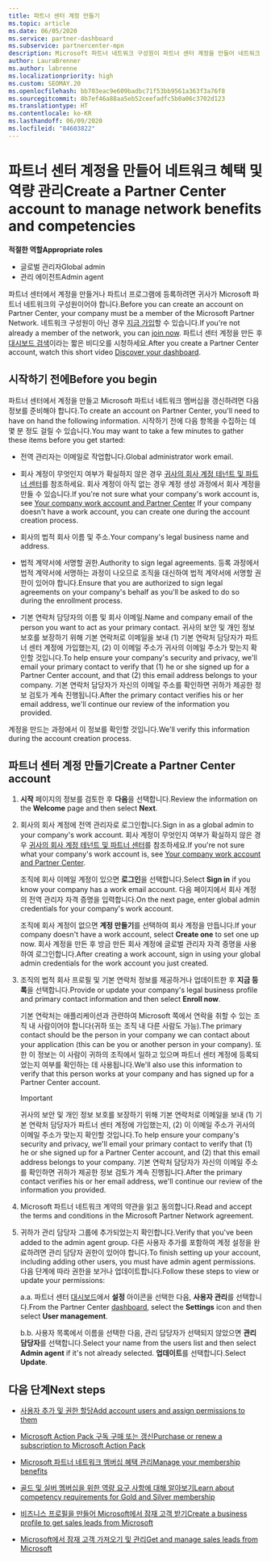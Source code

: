 ```yaml
---
title: 파트너 센터 계정 만들기
ms.topic: article
ms.date: 06/05/2020
ms.service: partner-dashboard
ms.subservice: partnercenter-mpn
description: Microsoft 파트너 네트워크 구성원이 파트너 센터 계정을 만들어 네트워크 혜택 및 역량을 관리하는 방법에 대해 알아봅니다.
author: LauraBrenner
ms.author: labrenne
ms.localizationpriority: high
ms.custom: SEOMAY.20
ms.openlocfilehash: bb703eac9e609badbc71f53bb9561a363f3a76f8
ms.sourcegitcommit: 8b7ef46a88aa5eb52ceefadfc5b0a06c3702d123
ms.translationtype: HT
ms.contentlocale: ko-KR
ms.lasthandoff: 06/09/2020
ms.locfileid: "84603822"
---
```

# <a name="create-a-partner-center-account-to-manage-network-benefits-and-competencies"></a><span data-ttu-id="7be0b-103">파트너 센터 계정을 만들어 네트워크 혜택 및 역량 관리</span><span class="sxs-lookup"><span data-stu-id="7be0b-103">Create a Partner Center account to manage network benefits and competencies</span></span>

<span data-ttu-id="7be0b-104">**적절한 역할**</span><span class="sxs-lookup"><span data-stu-id="7be0b-104">**Appropriate roles**</span></span>

- <span data-ttu-id="7be0b-105">글로벌 관리자</span><span class="sxs-lookup"><span data-stu-id="7be0b-105">Global admin</span></span>
- <span data-ttu-id="7be0b-106">관리 에이전트</span><span class="sxs-lookup"><span data-stu-id="7be0b-106">Admin agent</span></span>

<span data-ttu-id="7be0b-107">파트너 센터에서 계정을 만들거나 파트너 프로그램에 등록하려면 귀사가 Microsoft 파트너 네트워크의 구성원이어야 합니다.</span><span class="sxs-lookup"><span data-stu-id="7be0b-107">Before you can create an account on Partner Center, your company must be a member of the Microsoft Partner Network.</span></span> <span data-ttu-id="7be0b-108">네트워크 구성원이 아닌 경우 [지금 가입](https://partner.microsoft.com/commercial#)할 수 있습니다.</span><span class="sxs-lookup"><span data-stu-id="7be0b-108">If you're not already a member of the network, you can [join now](https://partner.microsoft.com/commercial#).</span></span> <span data-ttu-id="7be0b-109">파트너 센터 계정을 만든 후 [대시보드 검색](https://vimeo.com/290338211)이라는 짧은 비디오를 시청하세요.</span><span class="sxs-lookup"><span data-stu-id="7be0b-109">After you create a Partner Center account, watch this short video [Discover your dashboard](https://vimeo.com/290338211).</span></span>

## <a name="before-you-begin"></a><span data-ttu-id="7be0b-110">시작하기 전에</span><span class="sxs-lookup"><span data-stu-id="7be0b-110">Before you begin</span></span>

<span data-ttu-id="7be0b-111">파트너 센터에서 계정을 만들고 Microsoft 파트너 네트워크 멤버십을 갱신하려면 다음 정보를 준비해야 합니다.</span><span class="sxs-lookup"><span data-stu-id="7be0b-111">To create an account on Partner Center, you'll need to have on hand the following information.</span></span> <span data-ttu-id="7be0b-112">시작하기 전에 다음 항목을 수집하는 데 몇 분 정도 걸릴 수 있습니다.</span><span class="sxs-lookup"><span data-stu-id="7be0b-112">You may want to take a few minutes to gather these items before you get started:</span></span>

-   <span data-ttu-id="7be0b-113">전역 관리자는 이메일로 작업합니다.</span><span class="sxs-lookup"><span data-stu-id="7be0b-113">Global administrator work email.</span></span>

-   <span data-ttu-id="7be0b-114">회사 계정이 무엇인지 여부가 확실하지 않은 경우 [귀사의 회사 계정 테넌트 및 파트너 센터](azure-active-directory-tenants-and-partner-center.md)를 참조하세요. 회사 계정이 아직 없는 경우 계정 생성 과정에서 회사 계정을 만들 수 있습니다.</span><span class="sxs-lookup"><span data-stu-id="7be0b-114">If you're not sure what your company's work account is, see [Your company work account and Partner Center](azure-active-directory-tenants-and-partner-center.md) If your company doesn't have a work account, you can create one during the account creation process.</span></span> 

-   <span data-ttu-id="7be0b-115">회사의 법적 회사 이름 및 주소.</span><span class="sxs-lookup"><span data-stu-id="7be0b-115">Your company's legal business name and address.</span></span>  

-   <span data-ttu-id="7be0b-116">법적 계약서에 서명할 권한.</span><span class="sxs-lookup"><span data-stu-id="7be0b-116">Authority to sign legal agreements.</span></span> <span data-ttu-id="7be0b-117">등록 과정에서 법적 계약서에 서명하는 과정이 나오므로 조직을 대신하여 법적 계약서에 서명할 권한이 있어야 합니다.</span><span class="sxs-lookup"><span data-stu-id="7be0b-117">Ensure that you are authorized to sign legal agreements on your company's behalf as you'll be asked to do so during the enrollment process.</span></span>

-   <span data-ttu-id="7be0b-118">기본 연락처 담당자의 이름 및 회사 이메일.</span><span class="sxs-lookup"><span data-stu-id="7be0b-118">Name and company email of the person you want to act as your primary contact.</span></span> <span data-ttu-id="7be0b-119">귀사의 보안 및 개인 정보 보호를 보장하기 위해 기본 연락처로 이메일을 보내 (1) 기본 연락처 담당자가 파트너 센터 계정에 가입했는지, (2) 이 이메일 주소가 귀사의 이메일 주소가 맞는지 확인할 것입니다.</span><span class="sxs-lookup"><span data-stu-id="7be0b-119">To help ensure your company's security and privacy, we'll email your primary contact to verify that (1) he or she signed up for a Partner Center account, and that (2) this email address belongs to your company.</span></span> <span data-ttu-id="7be0b-120">기본 연락처 담당자가 자신의 이메일 주소를 확인하면 귀하가 제공한 정보 검토가 계속 진행됩니다.</span><span class="sxs-lookup"><span data-stu-id="7be0b-120">After the primary contact verifies his or her email address, we'll continue our review of the information you provided.</span></span>

<span data-ttu-id="7be0b-121">계정을 만드는 과정에서 이 정보를 확인할 것입니다.</span><span class="sxs-lookup"><span data-stu-id="7be0b-121">We'll verify this information during the account creation process.</span></span> 
 
## <a name="create-a-partner-center-account"></a><span data-ttu-id="7be0b-122">파트너 센터 계정 만들기</span><span class="sxs-lookup"><span data-stu-id="7be0b-122">Create a Partner Center account</span></span>

1.  <span data-ttu-id="7be0b-123">**시작** 페이지의 정보를 검토한 후 **다음**을 선택합니다.</span><span class="sxs-lookup"><span data-stu-id="7be0b-123">Review the information on the **Welcome** page and then select **Next**.</span></span>

2.  <span data-ttu-id="7be0b-124">회사의 회사 계정에 전역 관리자로 로그인합니다.</span><span class="sxs-lookup"><span data-stu-id="7be0b-124">Sign in as a global admin to your company's work account.</span></span> <span data-ttu-id="7be0b-125">회사 계정이 무엇인지 여부가 확실하지 않은 경우 [귀사의 회사 계정 테넌트 및 파트너 센터](azure-active-directory-tenants-and-partner-center.md)를 참조하세요.</span><span class="sxs-lookup"><span data-stu-id="7be0b-125">If you're not sure what your company's work account   is, see [Your company work account and Partner Center](azure-active-directory-tenants-and-partner-center.md).</span></span>

    <span data-ttu-id="7be0b-126">조직에 회사 이메일 계정이 있으면 **로그인**을 선택합니다.</span><span class="sxs-lookup"><span data-stu-id="7be0b-126">Select **Sign in** if you know your company has a work email account.</span></span> <span data-ttu-id="7be0b-127">다음 페이지에서 회사 계정의 전역 관리자 자격 증명을 입력합니다.</span><span class="sxs-lookup"><span data-stu-id="7be0b-127">On the next page, enter global admin credentials for your company's work account.</span></span> 

    <span data-ttu-id="7be0b-128">조직에 회사 계정이 없으면 **계정 만들기**를 선택하여 회사 계정을 만듭니다.</span><span class="sxs-lookup"><span data-stu-id="7be0b-128">If your company doesn't have a work account, select **Create one** to set one up now.</span></span> <span data-ttu-id="7be0b-129">회사 계정을 만든 후 방금 만든 회사 계정에 글로벌 관리자 자격 증명을 사용하여 로그인합니다.</span><span class="sxs-lookup"><span data-stu-id="7be0b-129">After creating a work account, sign in using your global admin credentials for the work account you just created.</span></span>

3.  <span data-ttu-id="7be0b-130">조직의 법적 회사 프로필 및 기본 연락처 정보를 제공하거나 업데이트한 후 **지금 등록**을 선택합니다.</span><span class="sxs-lookup"><span data-stu-id="7be0b-130">Provide or update your company's legal business profile and primary contact information and then select **Enroll now**.</span></span> 

    <span data-ttu-id="7be0b-131">기본 연락처는 애플리케이션과 관련하여 Microsoft 쪽에서 연락을 취할 수 있는 조직 내 사람이어야 합니다(귀하 또는 조직 내 다른 사람도 가능).</span><span class="sxs-lookup"><span data-stu-id="7be0b-131">The primary contact should be the person in your company we can contact about your application (this can be you or another person in your company).</span></span> <span data-ttu-id="7be0b-132">또한 이 정보는 이 사람이 귀하의 조직에서 일하고 있으며 파트너 센터 계정에 등록되었는지 여부를 확인하는 데 사용됩니다.</span><span class="sxs-lookup"><span data-stu-id="7be0b-132">We'll also use this information to verify that this person works at your company and has signed up for a Partner Center account.</span></span>

    > [!IMPORTANT]  
    > <span data-ttu-id="7be0b-133">귀사의 보안 및 개인 정보 보호를 보장하기 위해 기본 연락처로 이메일을 보내 (1) 기본 연락처 담당자가 파트너 센터 계정에 가입했는지, (2) 이 이메일 주소가 귀사의 이메일 주소가 맞는지 확인할 것입니다.</span><span class="sxs-lookup"><span data-stu-id="7be0b-133">To help ensure your company's security and privacy, we'll email your primary contact to verify that (1) he or she signed up for a Partner Center account, and (2) that this email address belongs to your company.</span></span> <span data-ttu-id="7be0b-134">기본 연락처 담당자가 자신의 이메일 주소를 확인하면 귀하가 제공한 정보 검토가 계속 진행됩니다.</span><span class="sxs-lookup"><span data-stu-id="7be0b-134">After the primary contact verifies his or her email address, we'll continue our review of the information you provided.</span></span>

4.  <span data-ttu-id="7be0b-135">Microsoft 파트너 네트워크 계약의 약관을 읽고 동의합니다.</span><span class="sxs-lookup"><span data-stu-id="7be0b-135">Read and accept the terms and conditions in the Microsoft Partner Network agreement.</span></span> 

5.  <span data-ttu-id="7be0b-136">귀하가 관리 담당자 그룹에 추가되었는지 확인합니다.</span><span class="sxs-lookup"><span data-stu-id="7be0b-136">Verify that you've been added to the admin agent group.</span></span> <span data-ttu-id="7be0b-137">다른 사용자 추가를 포함하여 계정 설정을 완료하려면 관리 담당자 권한이 있어야 합니다.</span><span class="sxs-lookup"><span data-stu-id="7be0b-137">To finish setting up your account, including adding other users, you must have admin agent permissions.</span></span> <span data-ttu-id="7be0b-138">다음 단계에 따라 권한을 보거나 업데이트합니다.</span><span class="sxs-lookup"><span data-stu-id="7be0b-138">Follow these steps to view or update your permissions:</span></span>

    <span data-ttu-id="7be0b-139">a.</span><span class="sxs-lookup"><span data-stu-id="7be0b-139">a.</span></span> <span data-ttu-id="7be0b-140">파트너 센터 [대시보드](https://partner.microsoft.com/dashboard/home**)에서 **설정** 아이콘을 선택한 다음, **사용자 관리**를 선택합니다.</span><span class="sxs-lookup"><span data-stu-id="7be0b-140">From the Partner Center [dashboard](https://partner.microsoft.com/dashboard/home**), select the **Settings** icon and then select **User management**.</span></span>  

    <span data-ttu-id="7be0b-141">b.</span><span class="sxs-lookup"><span data-stu-id="7be0b-141">b.</span></span> <span data-ttu-id="7be0b-142">사용자 목록에서 이름을 선택한 다음, 관리 담당자가 선택되지 않았으면 **관리 담당자**를 선택합니다.</span><span class="sxs-lookup"><span data-stu-id="7be0b-142">Select your name from the users list and then select **Admin agent** if it's not already selected.</span></span> <span data-ttu-id="7be0b-143">**업데이트**를 선택합니다.</span><span class="sxs-lookup"><span data-stu-id="7be0b-143">Select **Update**.</span></span>  

## <a name="next-steps"></a><span data-ttu-id="7be0b-144">다음 단계</span><span class="sxs-lookup"><span data-stu-id="7be0b-144">Next steps</span></span>

-   [<span data-ttu-id="7be0b-145">사용자 추가 및 권한 할당</span><span class="sxs-lookup"><span data-stu-id="7be0b-145">Add account users and assign permissions to them</span></span>](create-user-accounts-and-set-permissions.md)

-   [<span data-ttu-id="7be0b-146">Microsoft Action Pack 구독 구매 또는 갱신</span><span class="sxs-lookup"><span data-stu-id="7be0b-146">Purchase or renew a subscription to Microsoft Action Pack</span></span>](mpn-get-action-pack.md)

-   [<span data-ttu-id="7be0b-147">Microsoft 파트너 네트워크 멤버십 혜택 관리</span><span class="sxs-lookup"><span data-stu-id="7be0b-147">Manage your membership benefits</span></span>](manage-your-partner-network-benefits.md)

-   [<span data-ttu-id="7be0b-148">골드 및 실버 멤버십을 위한 역량 요구 사항에 대해 알아보기</span><span class="sxs-lookup"><span data-stu-id="7be0b-148">Learn about competency requirements for Gold and Silver membership</span></span>](https://partner.microsoft.com/membership/competencies)

-   [<span data-ttu-id="7be0b-149">비즈니스 프로필을 만들어 Microsoft에서 잠재 고객 받기</span><span class="sxs-lookup"><span data-stu-id="7be0b-149">Create a business profile to get sales leads from Microsoft</span></span>](create-a-marketing-profile.md)

-   [<span data-ttu-id="7be0b-150">Microsoft에서 잠재 고객 가져오기 및 관리</span><span class="sxs-lookup"><span data-stu-id="7be0b-150">Get and manage sales leads from Microsoft</span></span>](responding-to-referrals.md)